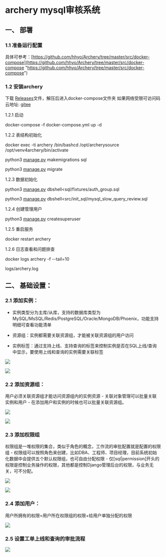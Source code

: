 # archery mysql审核系统

## 一、 部署

### 1.1 准备运行配置

具体可参考：[https://github.com/hhyo/Archery/tree/master/src/docker-compose](https://github.com/hhyo/Archery/tree/master/src/docker-compose "https://github.com/hhyo/Archery/tree/master/src/docker-compose")

### 1.2 安装archery

下载 [Releases](https://github.com/hhyo/archery/releases/ "Releases")文件，解压后进入docker-compose文件夹 如果网络受限可访问码云地址: [gitee](https://gitee.com/rtttte/Archery/releases "gitee")

1.2.1 启动

docker-compose -f docker-compose.yml up -d

1.2.2 表结构初始化

docker exec -ti archery /bin/bashcd /opt/archerysource /opt/venv4archery/bin/activate

python3 [manage.py](http://manage.py "manage.py") makemigrations sql &#x20;

python3 [manage.py](http://manage.py "manage.py") migrate

1.2.3 数据初始化

python3 [manage.py](http://manage.py "manage.py") dbshell\<sql/fixtures/auth\_group.sql

python3 [manage.py](http://manage.py "manage.py") dbshell\<src/init\_sql/mysql\_slow\_query\_review\.sql

1.2.4 创建管理用户

python3 [manage.py](http://manage.py "manage.py") createsuperuser

1.2.5 重启服务

docker restart archery

1.2.6 日志查看和问题排查

docker logs archery -f --tail=10

logs/archery.log

## 二、 基础设置：

### 2.1 添加实例：

*   实例类型分为主库/从库，支持的数据库类型为MySQL/MsSQL/Redis/PostgreSQL/Oracle/MongoDB/Phoenix，功能支持明细可查看功能清单

*   资源组：实例都需要关联资源组，才能被关联资源组的用户访问

*   实例标签：通过支持上线、支持查询的标签来控制实例是否在SQL上线/查询中显示，要使用上线和查询的实例需要关联标签

![](https://hewppr0rxd.feishu.cn/space/api/box/stream/download/asynccode/?code=OWRjNGIwNDJjMDZlYjljMGFlMGE5NDkxNTg0MjZjMWRfc2lKeU9rZEkwZHpBaGViOWNWbUJBSmxGWUMzbjBVc3JfVG9rZW46Ym94Y25IRUZnNm1jU3ZrandScnJFQVFzZkVnXzE2NDgyMDAzMTY6MTY0ODIwMzkxNl9WNA)

![](https://hewppr0rxd.feishu.cn/space/api/box/stream/download/asynccode/?code=N2YwZDVlMTA0ZmNhMGZjYTliMjExYzE2MzA5ZDNjNDlfVjNueHMyS1lVVFFZR1J5Rmd0aGNZSEZTMTlPS0RPRUdfVG9rZW46Ym94Y25uVHlmV25MbXVRRUV1YzFYNUdYZHdkXzE2NDgyMDAzMTY6MTY0ODIwMzkxNl9WNA)

### 2.2 添加资源组：

用户必须关联资源组才能访问资源组内的实例资源 - 关联对象管理可以批量关联实例和用户 - 在添加用户和实例的时候也可以批量关联资源组。

![](https://hewppr0rxd.feishu.cn/space/api/box/stream/download/asynccode/?code=Yzc5NTNlMTgxYTQ2ZjAxYTZlNTI0OTBmYWYxZjg0MWNfcXZpM2Ztdk85Y0FFYk5uRHVxcVZMSGNpTWs0MnRDeHBfVG9rZW46Ym94Y25Bd21HRXVhdWxBMXhjbm1raUZVbGNoXzE2NDgyMDAzMTY6MTY0ODIwMzkxNl9WNA)

![](https://hewppr0rxd.feishu.cn/space/api/box/stream/download/asynccode/?code=MGQyZmUzYTBlMWIzM2IyZDRkMGUwMjBmY2E1ZDZiNDdfQjR4VDFId3lCalJHOERTSkZkeGM1RXNLYXhEbVl5c3JfVG9rZW46Ym94Y253YVYyZm9wUk1SZ3J3RWZGeHZPeEFoXzE2NDgyMDAzMTY6MTY0ODIwMzkxNl9WNA)

### 2.3 添加权限组

权限组是一堆权限的集合，类似于角色的概念，工作流的审批配置就是配置的权限组 - 权限组可以按照角色来创建，比如DBA、工程师、项目经理，目前系统初始化数据中会提供五个默认权限组，也可自由分配权限 - 仅\[sql|permission]开头的权限是控制业务操作的权限，其他都是控制Django管理后台的权限，与业务无关，可不分配。

![](https://hewppr0rxd.feishu.cn/space/api/box/stream/download/asynccode/?code=NGFhNGE3MmIxYWEwZDcyOGY2ZTI4YTUzOWNjMzNkODVfN0M4THhlUGExb3JkNnJEZjNEWUlRY1NvdDVEdHdDc01fVG9rZW46Ym94Y25XOXJhUG13Y1ZEeEtXSmw4eG9Ud05lXzE2NDgyMDAzMTY6MTY0ODIwMzkxNl9WNA)

![](https://hewppr0rxd.feishu.cn/space/api/box/stream/download/asynccode/?code=MmE5OGI4NTBlMzJjY2IzOGQ2OTJhNjI1ZGMzMWMyNDNfRzVHMmk3Mml5eU5wUjVYTzM2QkhaaDdmOVpxZVJSVUFfVG9rZW46Ym94Y25XdU1Sbk82ak1kRm5oNFlwV0dOSWhoXzE2NDgyMDAzMTY6MTY0ODIwMzkxNl9WNA)

### 2.4 添加用户：

用户所拥有的权限=用户所在权限组的权限+给用户单独分配的权限

![](https://hewppr0rxd.feishu.cn/space/api/box/stream/download/asynccode/?code=MjEzZjlmNWRlOTY0NDMzNGI5NDEzMzNiMThkODdlMTNfeUxTMTNia0tnZUI5aXhMTk9TSzVKVXZkNDZzV252SDVfVG9rZW46Ym94Y243MTR5VWtpa3ZFSkJDRkpaTVVjWWxkXzE2NDgyMDAzMTY6MTY0ODIwMzkxNl9WNA)

### 2.5 设置工单上线和查询的审批流程

![](https://hewppr0rxd.feishu.cn/space/api/box/stream/download/asynccode/?code=ZWQ2Mzc4NzA4MDk0NDQ0ZWY3OTYwMzY0YzQ5MDY2YzhfYUN0aVZHZlVwRlM4TXNzM096VXpaYkhaS3lFTDNzNWxfVG9rZW46Ym94Y25FQWlUWWpuT2FVQ0poTDNvb0FVTHRoXzE2NDgyMDAzMTY6MTY0ODIwMzkxNl9WNA)
